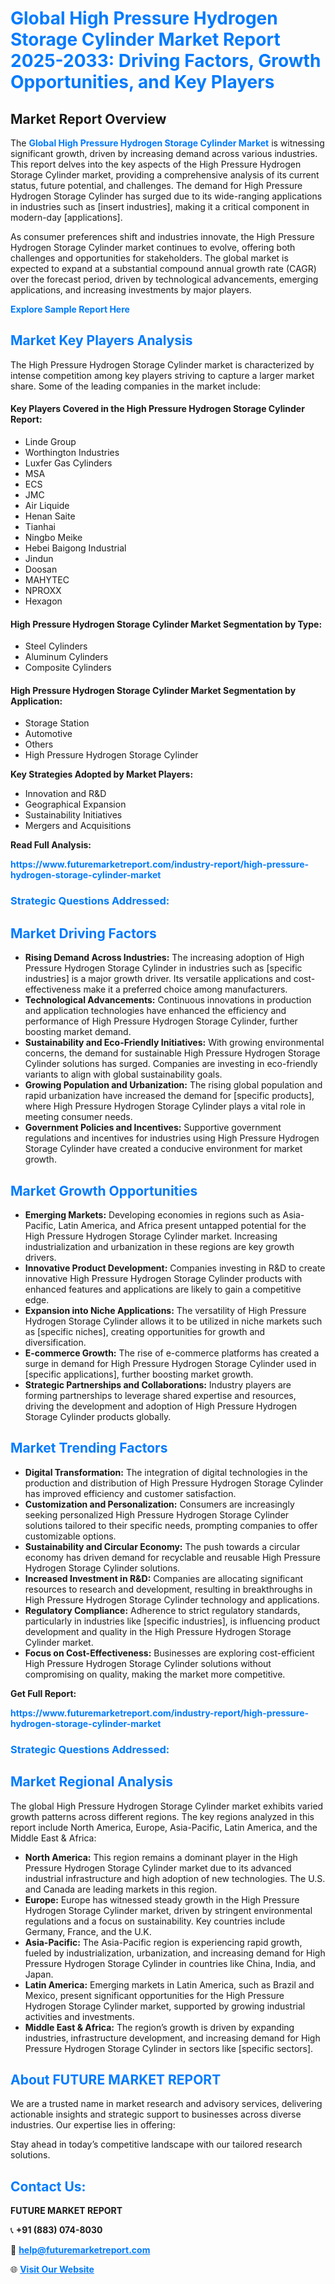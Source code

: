 <h1 style="color: #007BFF;">Global High Pressure Hydrogen Storage Cylinder Market Report 2025-2033: Driving Factors, Growth Opportunities, and Key Players</h1>

<section id="overview">
<h2>Market Report Overview</h2>
<p>The <a href="https://www.futuremarketreport.com/industry-report/high-pressure-hydrogen-storage-cylinder-market" style="color: #007BFF; text-decoration: none;"><strong>Global High Pressure Hydrogen Storage Cylinder Market</strong></a> is witnessing significant growth, driven by increasing demand across various industries. This report delves into the key aspects of the High Pressure Hydrogen Storage Cylinder market, providing a comprehensive analysis of its current status, future potential, and challenges. The demand for High Pressure Hydrogen Storage Cylinder has surged due to its wide-ranging applications in industries such as [insert industries], making it a critical component in modern-day [applications].</p>
<p>As consumer preferences shift and industries innovate, the High Pressure Hydrogen Storage Cylinder market continues to evolve, offering both challenges and opportunities for stakeholders. The global market is expected to expand at a substantial compound annual growth rate (CAGR) over the forecast period, driven by technological advancements, emerging applications, and increasing investments by major players.</p>
</section>

<section id="overview">
<p><a href="https://www.futuremarketreport.com/request-sample/reportId=113423" style="color: #007BFF; text-decoration: none;"><strong>Explore Sample Report Here</strong></a></p>
</section>

<section id="key-players">
<h2 style="color: #007BFF;">Market Key Players Analysis</h2>
<p>The High Pressure Hydrogen Storage Cylinder market is characterized by intense competition among key players striving to capture a larger market share. Some of the leading companies in the market include:</p>
<h4>Key Players Covered in the High Pressure Hydrogen Storage Cylinder Report:</h4>
<ul><li>Linde Group</li><li>Worthington Industries</li><li>Luxfer Gas Cylinders</li><li>MSA</li><li>ECS</li><li>JMC</li><li>Air Liquide</li><li>Henan Saite</li><li>Tianhai</li><li>Ningbo Meike</li><li>Hebei Baigong Industrial</li><li>Jindun</li><li>Doosan</li><li>MAHYTEC</li><li>NPROXX</li><li>Hexagon</li></ul>
<h4>High Pressure Hydrogen Storage Cylinder Market Segmentation by Type:</h4>
<ul><li>Steel Cylinders</li><li>Aluminum Cylinders</li><li>Composite Cylinders</li></ul>

<h4>High Pressure Hydrogen Storage Cylinder Market Segmentation by Application:</h4>
<ul><li>Storage Station</li><li>Automotive</li><li>Others</li><li>High Pressure Hydrogen Storage Cylinder</li></ul>
<p><strong>Key Strategies Adopted by Market Players:</strong></p>
<ul>
<li>Innovation and R&D</li>
<li>Geographical Expansion</li>
<li>Sustainability Initiatives</li>
<li>Mergers and Acquisitions</li>
</ul>
</section>

<section>
<p><strong>Read Full Analysis: </strong></p><a href="https://www.futuremarketreport.com/industry-report/high-pressure-hydrogen-storage-cylinder-market" style="color: #007BFF; text-decoration: none;"><strong>https://www.futuremarketreport.com/industry-report/high-pressure-hydrogen-storage-cylinder-market</strong></a>
<h3 style="color: #007BFF;">Strategic Questions Addressed:</h3>
</section>

<section id="driving-factors">
<h2 style="color: #007BFF;">Market Driving Factors</h2>
<ul>
<li><strong>Rising Demand Across Industries:</strong> The increasing adoption of High Pressure Hydrogen Storage Cylinder in industries such as [specific industries] is a major growth driver. Its versatile applications and cost-effectiveness make it a preferred choice among manufacturers.</li>
<li><strong>Technological Advancements:</strong> Continuous innovations in production and application technologies have enhanced the efficiency and performance of High Pressure Hydrogen Storage Cylinder, further boosting market demand.</li>
<li><strong>Sustainability and Eco-Friendly Initiatives:</strong> With growing environmental concerns, the demand for sustainable High Pressure Hydrogen Storage Cylinder solutions has surged. Companies are investing in eco-friendly variants to align with global sustainability goals.</li>
<li><strong>Growing Population and Urbanization:</strong> The rising global population and rapid urbanization have increased the demand for [specific products], where High Pressure Hydrogen Storage Cylinder plays a vital role in meeting consumer needs.</li>
<li><strong>Government Policies and Incentives:</strong> Supportive government regulations and incentives for industries using High Pressure Hydrogen Storage Cylinder have created a conducive environment for market growth.</li>
</ul>
</section>

<section id="growth-opportunities">
<h2 style="color: #007BFF;">Market Growth Opportunities</h2>
<ul>
<li><strong>Emerging Markets:</strong> Developing economies in regions such as Asia-Pacific, Latin America, and Africa present untapped potential for the High Pressure Hydrogen Storage Cylinder market. Increasing industrialization and urbanization in these regions are key growth drivers.</li>
<li><strong>Innovative Product Development:</strong> Companies investing in R&D to create innovative High Pressure Hydrogen Storage Cylinder products with enhanced features and applications are likely to gain a competitive edge.</li>
<li><strong>Expansion into Niche Applications:</strong> The versatility of High Pressure Hydrogen Storage Cylinder allows it to be utilized in niche markets such as [specific niches], creating opportunities for growth and diversification.</li>
<li><strong>E-commerce Growth:</strong> The rise of e-commerce platforms has created a surge in demand for High Pressure Hydrogen Storage Cylinder used in [specific applications], further boosting market growth.</li>
<li><strong>Strategic Partnerships and Collaborations:</strong> Industry players are forming partnerships to leverage shared expertise and resources, driving the development and adoption of High Pressure Hydrogen Storage Cylinder products globally.</li>
</ul>
</section>

<section id="trending-factors">
<h2 style="color: #007BFF;">Market Trending Factors</h2>
<ul>
<li><strong>Digital Transformation:</strong> The integration of digital technologies in the production and distribution of High Pressure Hydrogen Storage Cylinder has improved efficiency and customer satisfaction.</li>
<li><strong>Customization and Personalization:</strong> Consumers are increasingly seeking personalized High Pressure Hydrogen Storage Cylinder solutions tailored to their specific needs, prompting companies to offer customizable options.</li>
<li><strong>Sustainability and Circular Economy:</strong> The push towards a circular economy has driven demand for recyclable and reusable High Pressure Hydrogen Storage Cylinder solutions.</li>
<li><strong>Increased Investment in R&D:</strong> Companies are allocating significant resources to research and development, resulting in breakthroughs in High Pressure Hydrogen Storage Cylinder technology and applications.</li>
<li><strong>Regulatory Compliance:</strong> Adherence to strict regulatory standards, particularly in industries like [specific industries], is influencing product development and quality in the High Pressure Hydrogen Storage Cylinder market.</li>
<li><strong>Focus on Cost-Effectiveness:</strong> Businesses are exploring cost-efficient High Pressure Hydrogen Storage Cylinder solutions without compromising on quality, making the market more competitive.</li>
</ul>
</section>

<section>
<p><strong>Get Full Report: </strong></p><a href="https://www.futuremarketreport.com/industry-report/high-pressure-hydrogen-storage-cylinder-market" style="color: #007BFF; text-decoration: none;"><strong>https://www.futuremarketreport.com/industry-report/high-pressure-hydrogen-storage-cylinder-market</strong></a>
<h3 style="color: #007BFF;">Strategic Questions Addressed:</h3>
</section>


<section id="regional-analysis">
<h2 style="color: #007BFF;">Market Regional Analysis</h2>
<p>The global High Pressure Hydrogen Storage Cylinder market exhibits varied growth patterns across different regions. The key regions analyzed in this report include North America, Europe, Asia-Pacific, Latin America, and the Middle East & Africa:</p>
<ul>
<li><strong>North America:</strong> This region remains a dominant player in the High Pressure Hydrogen Storage Cylinder market due to its advanced industrial infrastructure and high adoption of new technologies. The U.S. and Canada are leading markets in this region.</li>
<li><strong>Europe:</strong> Europe has witnessed steady growth in the High Pressure Hydrogen Storage Cylinder market, driven by stringent environmental regulations and a focus on sustainability. Key countries include Germany, France, and the U.K.</li>
<li><strong>Asia-Pacific:</strong> The Asia-Pacific region is experiencing rapid growth, fueled by industrialization, urbanization, and increasing demand for High Pressure Hydrogen Storage Cylinder in countries like China, India, and Japan.</li>
<li><strong>Latin America:</strong> Emerging markets in Latin America, such as Brazil and Mexico, present significant opportunities for the High Pressure Hydrogen Storage Cylinder market, supported by growing industrial activities and investments.</li>
<li><strong>Middle East & Africa:</strong> The region’s growth is driven by expanding industries, infrastructure development, and increasing demand for High Pressure Hydrogen Storage Cylinder in sectors like [specific sectors].</li>
</ul>
</section>

<footer>
<h2 style="color: #007BFF;">About FUTURE MARKET REPORT</h2>
<p>We are a trusted name in market research and advisory services, delivering actionable insights and strategic support to businesses across diverse industries. Our expertise lies in offering:</p>

<p>Stay ahead in today’s competitive landscape with our tailored research solutions.</p>

<h2 style="color: #007BFF;">Contact Us:</h2>
<p><strong>FUTURE MARKET REPORT</strong></p>
<p>📞 <strong>+91 (883) 074-8030</strong></p>
<p>📧 <strong><a href="mailto:help@futuremarketreport.com" style="color: #007BFF;">help@futuremarketreport.com</a></strong></p>
<p>🌐 <strong><a href="https://www.futuremarketreport.com/" style="color: #007BFF;">Visit Our Website</a></strong></p>
</footer>